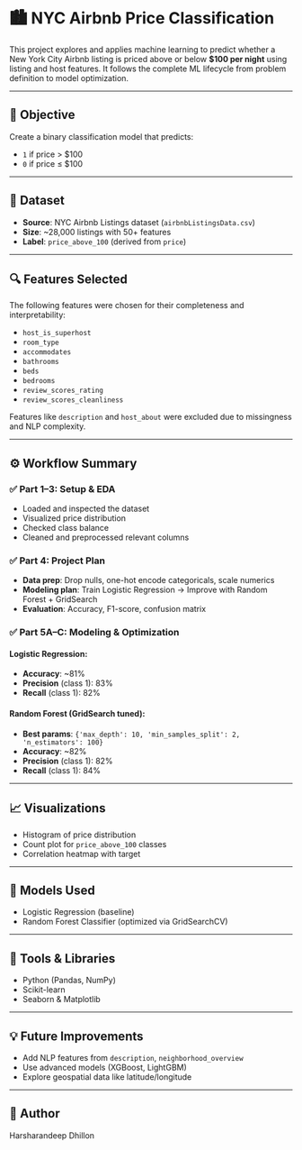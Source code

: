# 🏙️ NYC Airbnb Price Classification

This project explores and applies machine learning to predict whether a New York City Airbnb listing is priced above or below **$100 per night** using listing and host features. It follows the complete ML lifecycle from problem definition to model optimization.

---

## 📌 Objective

Create a binary classification model that predicts:
- `1` if price > $100
- `0` if price ≤ $100

---

## 🧾 Dataset

- **Source**: NYC Airbnb Listings dataset (`airbnbListingsData.csv`)
- **Size**: ~28,000 listings with 50+ features
- **Label**: `price_above_100` (derived from `price`)

---

## 🔍 Features Selected

The following features were chosen for their completeness and interpretability:

- `host_is_superhost`
- `room_type`
- `accommodates`
- `bathrooms`
- `beds`
- `bedrooms`
- `review_scores_rating`
- `review_scores_cleanliness`

Features like `description` and `host_about` were excluded due to missingness and NLP complexity.

---

## ⚙️ Workflow Summary

### ✅ Part 1–3: Setup & EDA
- Loaded and inspected the dataset
- Visualized price distribution
- Checked class balance
- Cleaned and preprocessed relevant columns

### ✅ Part 4: Project Plan
- **Data prep**: Drop nulls, one-hot encode categoricals, scale numerics
- **Modeling plan**: Train Logistic Regression → Improve with Random Forest + GridSearch
- **Evaluation**: Accuracy, F1-score, confusion matrix

### ✅ Part 5A–C: Modeling & Optimization
#### Logistic Regression:
- **Accuracy**: ~81%
- **Precision** (class 1): 83%
- **Recall** (class 1): 82%

#### Random Forest (GridSearch tuned):
- **Best params**: `{'max_depth': 10, 'min_samples_split': 2, 'n_estimators': 100}`
- **Accuracy**: ~82%
- **Precision** (class 1): 82%
- **Recall** (class 1): 84%

---

## 📈 Visualizations
- Histogram of price distribution
- Count plot for `price_above_100` classes
- Correlation heatmap with target

---

## 🧠 Models Used
- Logistic Regression (baseline)
- Random Forest Classifier (optimized via GridSearchCV)

---

## 🧪 Tools & Libraries
- Python (Pandas, NumPy)
- Scikit-learn
- Seaborn & Matplotlib

---

## 💡 Future Improvements
- Add NLP features from `description`, `neighborhood_overview`
- Use advanced models (XGBoost, LightGBM)
- Explore geospatial data like latitude/longitude

---

## 👤 Author
Harsharandeep Dhillon

